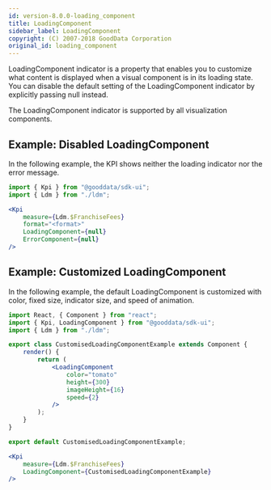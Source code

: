 ```yaml
---
id: version-8.0.0-loading_component
title: LoadingComponent
sidebar_label: LoadingComponent
copyright: (C) 2007-2018 GoodData Corporation
original_id: loading_component
---
```


LoadingComponent indicator is a property that enables you to customize what content is displayed when a visual component is in its loading state. You can disable the default setting of the LoadingComponent indicator by explicitly passing null instead.

The LoadingComponent indicator is supported by all visualization components.

## Example: Disabled LoadingComponent

In the following example, the KPI shows neither the loading indicator nor the error message.

```jsx
import { Kpi } from "@gooddata/sdk-ui";
import { Ldm } from "./ldm";

<Kpi
    measure={Ldm.$FranchiseFees}
    format="<format>"
    LoadingComponent={null}
    ErrorComponent={null}
/>
```

## Example: Customized LoadingComponent

In the following example, the default LoadingComponent is customized with color, fixed size, indicator size, and speed of animation.

```jsx
import React, { Component } from "react";
import { Kpi, LoadingComponent } from "@gooddata/sdk-ui";
import { Ldm } from "./ldm";

export class CustomisedLoadingComponentExample extends Component {
    render() {
        return (
            <LoadingComponent
                color="tomato"
                height={300}
                imageHeight={16}
                speed={2}
            />
        );
    }
}

export default CustomisedLoadingComponentExample;

<Kpi
    measure={Ldm.$FranchiseFees}
    LoadingComponent={CustomisedLoadingComponentExample}
/>
```
